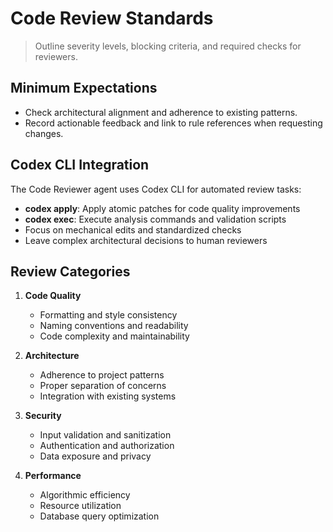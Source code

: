 # Code Review Standards

> Outline severity levels, blocking criteria, and required checks for reviewers.

## Minimum Expectations

- Check architectural alignment and adherence to existing patterns.
- Record actionable feedback and link to rule references when requesting changes.

## Codex CLI Integration

The Code Reviewer agent uses Codex CLI for automated review tasks:

- **codex apply**: Apply atomic patches for code quality improvements
- **codex exec**: Execute analysis commands and validation scripts
- Focus on mechanical edits and standardized checks
- Leave complex architectural decisions to human reviewers

## Review Categories

1. **Code Quality**
   - Formatting and style consistency
   - Naming conventions and readability
   - Code complexity and maintainability

2. **Architecture**
   - Adherence to project patterns
   - Proper separation of concerns
   - Integration with existing systems

3. **Security**
   - Input validation and sanitization
   - Authentication and authorization
   - Data exposure and privacy

4. **Performance**
   - Algorithmic efficiency
   - Resource utilization
   - Database query optimization
